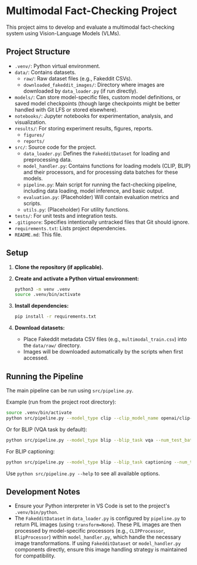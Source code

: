 # Multimodal Fact-Checking Project

This project aims to develop and evaluate a multimodal fact-checking system using Vision-Language Models (VLMs).

## Project Structure

- `.venv/`: Python virtual environment.
- `data/`: Contains datasets.
  - `raw/`: Raw dataset files (e.g., Fakeddit CSVs).
  - `downloaded_fakeddit_images/`: Directory where images are downloaded by `data_loader.py` (if run directly).
- `models/`: Can store model-specific files, custom model definitions, or saved model checkpoints (though large checkpoints might be better handled with Git LFS or stored elsewhere).
- `notebooks/`: Jupyter notebooks for experimentation, analysis, and visualization.
- `results/`: For storing experiment results, figures, reports.
  - `figures/`
  - `reports/`
- `src/`: Source code for the project.
  - `data_loader.py`: Defines the `FakedditDataset` for loading and preprocessing data.
  - `model_handler.py`: Contains functions for loading models (CLIP, BLIP) and their processors, and for processing data batches for these models.
  - `pipeline.py`: Main script for running the fact-checking pipeline, including data loading, model inference, and basic output.
  - `evaluation.py`: (Placeholder) Will contain evaluation metrics and scripts.
  - `utils.py`: (Placeholder) For utility functions.
- `tests/`: For unit tests and integration tests.
- `.gitignore`: Specifies intentionally untracked files that Git should ignore.
- `requirements.txt`: Lists project dependencies.
- `README.md`: This file.

## Setup

1. **Clone the repository (if applicable).**
2. **Create and activate a Python virtual environment:**

   ```bash
   python3 -m venv .venv
   source .venv/bin/activate
   ```

3. **Install dependencies:**

   ```bash
   pip install -r requirements.txt
   ```

4. **Download datasets:**
   - Place Fakeddit metadata CSV files (e.g., `multimodal_train.csv`) into the `data/raw/` directory.
   - Images will be downloaded automatically by the scripts when first accessed.

## Running the Pipeline

The main pipeline can be run using `src/pipeline.py`.

Example (run from the project root directory):

```bash
source .venv/bin/activate
python src/pipeline.py --model_type clip --clip_model_name openai/clip-vit-base-patch32 --experiment_name clip_initial_test --num_samples 10
```

Or for BLIP (VQA task by default):

```bash
python src/pipeline.py --model_type blip --blip_task vqa --num_test_batches 1
```

For BLIP captioning:

```bash
python src/pipeline.py --model_type blip --blip_task captioning --num_test_batches 1
```

Use `python src/pipeline.py --help` to see all available options.

## Development Notes

- Ensure your Python interpreter in VS Code is set to the project's `.venv/bin/python`.
- The `FakedditDataset` in `data_loader.py` is configured by `pipeline.py` to return PIL images (using `transform=None`). These PIL images are then processed by model-specific processors (e.g., `CLIPProcessor`, `BlipProcessor`) within `model_handler.py`, which handle the necessary image transformations. If using `FakedditDataset` or `model_handler.py` components directly, ensure this image handling strategy is maintained for compatibility.

